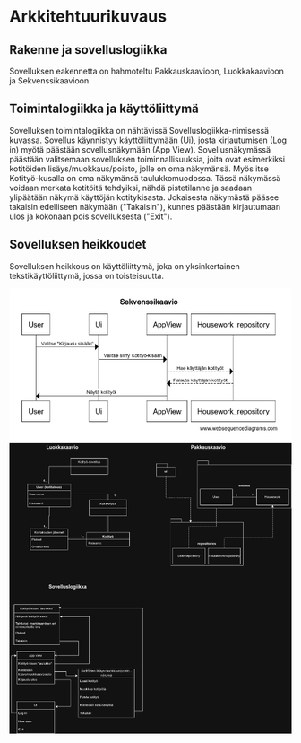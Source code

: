 # Arkkitehtuurikuvaus

## Rakenne ja sovelluslogiikka
Sovelluksen eakennetta on hahmoteltu Pakkauskaavioon, Luokkakaavioon ja Sekvenssikaavioon.

## Toimintalogiikka ja käyttöliittymä
Sovelluksen toimintalogiikka on nähtävissä Sovelluslogiikka-nimisessä kuvassa. Sovellus käynnistyy käyttöliittymään (Ui), josta kirjautumisen (Log in) myötä päästään sovellusnäkymään (App View). Sovellusnäkymässä päästään valitsemaan sovelluksen toiminnallisuuksia, joita ovat esimerkiksi kotitöiden lisäys/muokkaus/poisto, jolle on oma näkymänsä. Myös itse Kotityö-kusalla on oma näkymänsä taulukkomuodossa. Tässä näkymässä voidaan merkata kotitöitä tehdyiksi, nähdä pistetilanne ja saadaan ylipäätään näkymä käyttöjän kotitykisasta. Jokaisesta näkymästä pääsee takaisin edelliseen näkymään ("Takaisin"), kunnes päästään kirjautumaan ulos ja kokonaan pois sovelluksesta ("Exit").

## Sovelluksen heikkoudet
Sovelluksen heikkous on käyttöliittymä, joka on yksinkertainen tekstikäyttöliittymä, jossa on toisteisuutta.

![Sekvenssikaavio](kuvat/sekvenssikaavio.png)
![Alustavat arkkitehtuurikuvat](kuvat/kotityodrawio.png)
